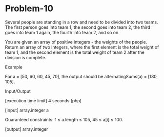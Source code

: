 # Problem-10
Several people are standing in a row and need to be divided into two teams. The first person goes into team 1, the second goes into team 2, the third goes into team 1 again, the fourth into team 2, and so on.

You are given an array of positive integers - the weights of the people. Return an array of two integers, where the first element is the total weight of team 1, and the second element is the total weight of team 2 after the division is complete.

Example

For a = [50, 60, 60, 45, 70], the output should be
alternatingSums(a) = [180, 105].

Input/Output

[execution time limit] 4 seconds (php)

[input] array.integer a

Guaranteed constraints:
1 ≤ a.length ≤ 105,
45 ≤ a[i] ≤ 100.

[output] array.integer

